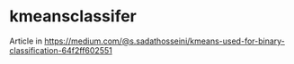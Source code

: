 # kmeansclassifer

Article in
https://medium.com/@s.sadathosseini/kmeans-used-for-binary-classification-64f2ff602551

